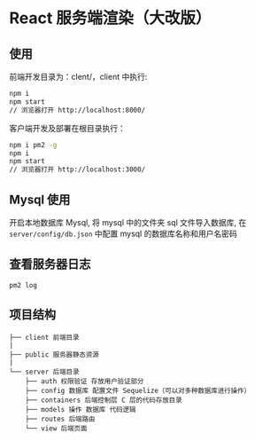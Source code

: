 # React 服务端渲染（大改版）

## 使用
前端开发目录为：clent/，client 中执行:

```bash
npm i
npm start
// 浏览器打开 http://localhost:8000/
```

客户端开发及部署在根目录执行：
```bash
npm i pm2 -g
npm i
npm start
// 浏览器打开 http://localhost:3000/
```

## Mysql 使用

开启本地数据库 Mysql, 将 mysql 中的文件夹 sql 文件导入数据库, 
在 `server/config/db.json`
中配置 mysql 的数据库名称和用户名密码

## 查看服务器日志
```
pm2 log
```

## 项目结构
```
├── client 前端目录
|
├── public 服务器静态资源
|
└── server 后端目录
    ├── auth 权限验证 存放用户验证部分
    ├── config 数据库 配置文件 Sequelize（可以对多种数据库进行操作）
    ├── containers 后端控制层 C 层的代码存放目录
    ├── models 操作 数据库 代码逻辑
    ├── routes 后端路由
    └── view 后端页面
```
